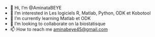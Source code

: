 - 👋 Hi, I’m @AminataBEYE
- 👀 I’m interested in  Les logiciels  R, Matlab, Python, ODK et Kobotool
- 🌱 I’m currently learning Matlab et ODK
- 💞️ I’m looking to collaborate on  la biostatisque 
- 📫 How to reach me  aminabeye45@gmail.com
<!---
AminataBEYE/AminataBEYE is a ✨ special ✨ repository because its `README.md` (this file) appears on your GitHub profile.
You can click the Preview link to take a look at your changes.
--->
